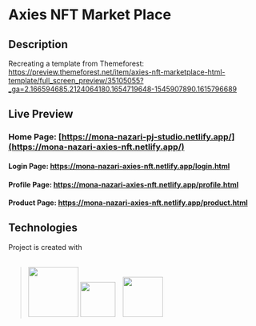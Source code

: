 # Axies NFT Market Place

## Description
Recreating a template from Themeforest:\
https://preview.themeforest.net/item/axies-nft-marketplace-html-template/full_screen_preview/35105055?_ga=2.166594685.2124064180.1654719648-1545907890.1615796689

## Live Preview

### Home Page: [https://mona-nazari-pj-studio.netlify.app/](https://mona-nazari-axies-nft.netlify.app/)
#### Login Page: https://mona-nazari-axies-nft.netlify.app/login.html
#### Profile Page: https://mona-nazari-axies-nft.netlify.app/profile.html
#### Product Page: https://mona-nazari-axies-nft.netlify.app/product.html

## Technologies
Project is created with
<br>
<br>
> <img width="100" src="https://user-images.githubusercontent.com/25181517/117447535-f00a3a00-af3d-11eb-89bf-45aaf56dbaf1.png">
> <img width="70" src="https://user-images.githubusercontent.com/25181517/117447663-0fa16280-af3e-11eb-8677-bcf8e4f8e298.png">&nbsp;&nbsp;&nbsp;
> <img width="80"  src="https://user-images.githubusercontent.com/25181517/117447155-6a868a00-af3d-11eb-9cfe-245df15c9f3f.png">
